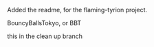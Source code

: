 Added the readme, for the flaming-tyrion project.

BouncyBallsTokyo, or BBT

this in the clean up branch

